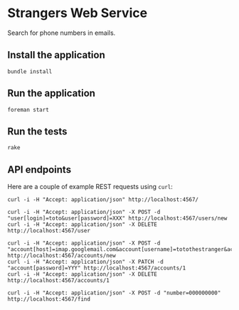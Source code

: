 # Strangers Web Service

Search for phone numbers in emails.

## Install the application

`bundle install`

## Run the application

`foreman start`

## Run the tests

`rake`

## API endpoints

Here are a couple of example REST requests using `curl`:

    curl -i -H "Accept: application/json" http://localhost:4567/

    curl -i -H "Accept: application/json" -X POST -d "user[login]=toto&user[password]=XXX" http://localhost:4567/users/new
    curl -i -H "Accept: application/json" -X DELETE http://localhost:4567/user

    curl -i -H "Accept: application/json" -X POST -d "account[host]=imap.googlemail.com&account[username]=totothestranger&account[password]=XXX" http://localhost:4567/accounts/new
    curl -i -H "Accept: application/json" -X PATCH -d "account[password]=YYY" http://localhost:4567/accounts/1
    curl -i -H "Accept: application/json" -X DELETE http://localhost:4567/accounts/1

    curl -i -H "Accept: application/json" -X POST -d "number=000000000" http://localhost:4567/find

